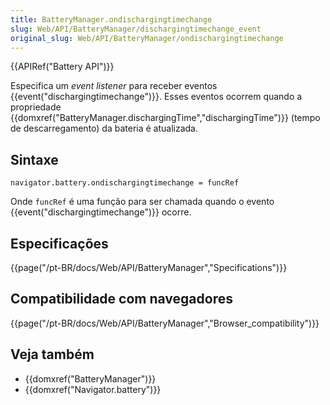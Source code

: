 ```yaml
---
title: BatteryManager.ondischargingtimechange
slug: Web/API/BatteryManager/dischargingtimechange_event
original_slug: Web/API/BatteryManager/ondischargingtimechange
---
```

{{APIRef("Battery API")}}

Especifica um _event listener_ para receber eventos {{event("dischargingtimechange")}}. Esses eventos ocorrem quando a propriedade {{domxref("BatteryManager.dischargingTime","dischargingTime")}} (tempo de descarregamento) da bateria é atualizada.

## Sintaxe

```
navigator.battery.ondischargingtimechange = funcRef
```

Onde `funcRef` é uma função para ser chamada quando o evento {{event("dischargingtimechange")}} ocorre.

## Especificações

{{page("/pt-BR/docs/Web/API/BatteryManager","Specifications")}}

## Compatibilidade com navegadores

{{page("/pt-BR/docs/Web/API/BatteryManager","Browser_compatibility")}}

## Veja também

- {{domxref("BatteryManager")}}
- {{domxref("Navigator.battery")}}
